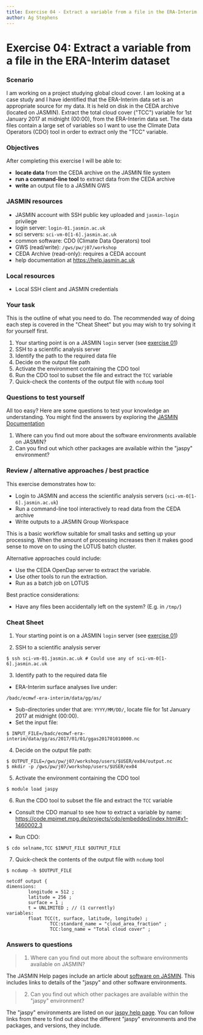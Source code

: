 ```yaml
---
title: Exercise 04 - Extract a variable from a file in the ERA-Interim dataset
author: Ag Stephens
---
```


# Exercise 04: Extract a variable from a file in the ERA-Interim dataset

### Scenario

I am working on a project studying global cloud cover. I am looking at a case study and I have identified that the ERA-Interim data set is an appropriate source for my data. It is held on disk in the CEDA archive (located on JASMIN). Extract the total cloud cover ("TCC") variable for 1st January 2017 at midnight (00:00), from the ERA-Interim data set. The data files contain a large set of variables so I want to use the Climate Data Operators (CDO) tool in order to extract only the "TCC" variable.

### Objectives

After completing this exercise I will be able to:

- **locate data** from the CEDA archive on the JASMIN file system
- **run a command-line tool** to extract data from the CEDA archive
- **write** an output file to a JASMIN GWS

### JASMIN resources

- JASMIN account with SSH public key uploaded and `jasmin-login` privilege
- login server: `login-01.jasmin.ac.uk`
- sci servers: `sci-vm-0[1-6].jasmin.ac.uk`
- common software: CDO (Climate Data Operators) tool
- GWS (read/write): `/gws/pw/j07/workshop`
- CEDA Archive (read-only): requires a CEDA account
- help documentation at https://help.jasmin.ac.uk

### Local resources

- Local SSH client and JASMIN credentials

### Your task

This is the outline of what you need to do. The recommended way of doing each step is covered in the "Cheat Sheet" but you may wish to try solving it for yourself first.

 1. Your starting point is on a JASMIN `login` server (see [exercise 01](../ex01))
 1. SSH to a scientific analysis server
 1. Identify the path to the required data file
 1. Decide on the output file path
 1. Activate the environment containing the CDO tool
 1. Run the CDO tool to subset the file and extract the `TCC` variable
 1. Quick-check the contents of the output file with `ncdump` tool

### Questions to test yourself

All too easy? Here are some questions to test your knowledge an understanding. You might find the answers by exploring the [JASMIN Documentation](https://help.jasmin.ac.uk)

 1. Where can you find out more about the software environments available on JASMIN?
 2. Can you find out which other packages are available within the "jaspy" environment?

### Review / alternative approaches / best practice

This exercise demonstrates how to:

- Login to JASMIN and access the scientific analysis servers (`sci-vm-0[1-6].jasmin.ac.uk`)
- Run a command-line tool interactively to read data from the CEDA archive
- Write outputs to a JASMIN Group Workspace

This is a basic workflow suitable for small tasks and setting up your processing. When the amount of processing increases then it makes good sense to move on to using the LOTUS batch cluster.

Alternative approaches could include:

- Use the CEDA OpenDap server to extract the variable.
- Use other tools to run the extraction.
- Run as a batch job on LOTUS

Best practice considerations:

- Have any files been accidentally left on the system? (E.g. in `/tmp/`)

### Cheat Sheet

1. Your starting point is on a JASMIN `login` server (see [exercise 01](../ex01))

2. SSH to a scientific analysis server

  ```
  $ ssh sci-vm-01.jasmin.ac.uk # Could use any of sci-vm-0[1-6].jasmin.ac.uk
  ```

3. Identify path to the required data file

  - ERA-Interim surface analyses live under:

   ```
   /badc/ecmwf-era-interim/data/gg/as/
   ```

  * Sub-directories under that are: `YYYY/MM/DD/`, locate file for 1st January 2017 at midnight (00:00).
  * Set the input file:

   ```
   $ INPUT_FILE=/badc/ecmwf-era-interim/data/gg/as/2017/01/01/ggas201701010000.nc
   ```

4. Decide on the output file path:

  ```
  $ OUTPUT_FILE=/gws/pw/j07/workshop/users/$USER/ex04/output.nc
  $ mkdir -p /gws/pw/j07/workshop/users/$USER/ex04
  ```

5. Activate the environment containing the CDO tool

  ```
  $ module load jaspy
  ```

6. Run the CDO tool to subset the file and extract the `TCC` variable

  - Consult the CDO manual to see how to extract a variable by name:
    https://code.mpimet.mpg.de/projects/cdo/embedded/index.html#x1-1460002.3

  - Run CDO:

  ```
  $ cdo selname,TCC $INPUT_FILE $OUTPUT_FILE
  ```

7. Quick-check the contents of the output file with `ncdump` tool

  ```
  $ ncdump -h $OUTPUT_FILE

  netcdf output {
  dimensions:
          longitude = 512 ;
          latitude = 256 ;
          surface = 1 ;
          t = UNLIMITED ; // (1 currently)
  variables:
          float TCC(t, surface, latitude, longitude) ;
                  TCC:standard_name = "cloud_area_fraction" ;
                  TCC:long_name = "Total cloud cover" ;
  ```

### Answers to questions

> 1. Where can you find out more about the software environments available on JASMIN?

The JASMIN Help pages include an article about [software on JASMIN](https://help.jasmin.ac.uk/docs/software-on-jasmin/software-overview/). This includes links to details of the "jaspy" and other software environments.

> 2. Can you find out which other packages are available within the "jaspy" environment?

The "jaspy" environments are listed on our [jaspy help page](https://help.jasmin.ac.uk/docs/software-on-jasmin/jaspy-envs/). You can follow links from there to find out about the different "jaspy" environments and the packages, and versions, they include.
